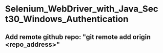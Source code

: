# Selenium_WebDriver_with_Java_Sect30_Windows_Authentication

## Add remote github repo: "git remote add origin <repo_address>"